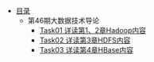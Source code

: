 - [目录](README.md)
    - 第46期大数据技术导论
        - [Task01 详读第1、2章Hadoop内容](Bigdata_Technology_Introduction/task01.md) 
        - [Task02 详读第3章HDFS内容](Bigdata_Technology_Introduction/task02.md) 
        - [Task03 详读第4章HBase内容](Bigdata_Technology_Introduction/task03.md) 
